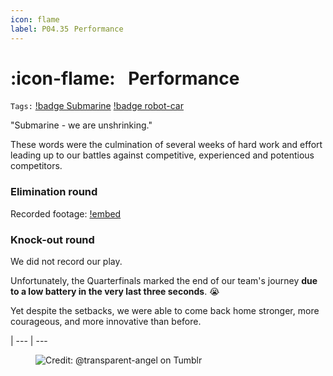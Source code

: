 ```yaml
---
icon: flame
label: P04.35⠀Performance
---
```

# :icon-flame:⠀Performance
`Tags:` [!badge Submarine](/projects/P04-submarine.md) [!badge robot-car]()

"Submarine - we are unshrinking."

These words were the culmination of several weeks of hard work and effort leading up to our battles against competitive, experienced and potentious competitors.

### Elimination round
Recorded footage:
[!embed](https://youtu.be/G6eeTzZlGsk)

### Knock-out round
We did not record our play.

Unfortunately, the Quarterfinals marked the end of our team's journey **due to a low battery in the very last three seconds**. :sob: 

Yet despite the setbacks, we were able to come back home stronger, more courageous, and more innovative than before.

|
--- | ---

<figure>
    <img src="https://64.media.tumblr.com/d103eb823dce2842c673f409f036857b/tumblr_mzx9wrdwFa1snc5kxo1_1280.gifv" alt="Credit: @transparent-angel on Tumblr">
</figure>

